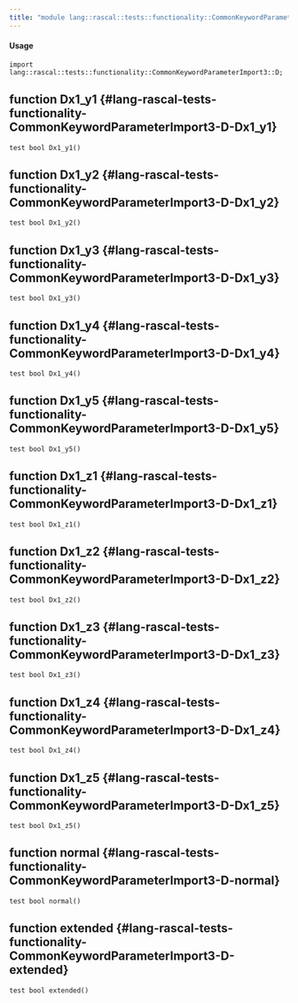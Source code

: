 ```yaml
---
title: "module lang::rascal::tests::functionality::CommonKeywordParameterImport3::D"
---
```


#### Usage

`import lang::rascal::tests::functionality::CommonKeywordParameterImport3::D;`


## function Dx1_y1 {#lang-rascal-tests-functionality-CommonKeywordParameterImport3-D-Dx1_y1}

```rascal
test bool Dx1_y1()

```

## function Dx1_y2 {#lang-rascal-tests-functionality-CommonKeywordParameterImport3-D-Dx1_y2}

```rascal
test bool Dx1_y2()

```

## function Dx1_y3 {#lang-rascal-tests-functionality-CommonKeywordParameterImport3-D-Dx1_y3}

```rascal
test bool Dx1_y3()

```

## function Dx1_y4 {#lang-rascal-tests-functionality-CommonKeywordParameterImport3-D-Dx1_y4}

```rascal
test bool Dx1_y4()

```

## function Dx1_y5 {#lang-rascal-tests-functionality-CommonKeywordParameterImport3-D-Dx1_y5}

```rascal
test bool Dx1_y5()

```

## function Dx1_z1 {#lang-rascal-tests-functionality-CommonKeywordParameterImport3-D-Dx1_z1}

```rascal
test bool Dx1_z1()

```

## function Dx1_z2 {#lang-rascal-tests-functionality-CommonKeywordParameterImport3-D-Dx1_z2}

```rascal
test bool Dx1_z2()

```

## function Dx1_z3 {#lang-rascal-tests-functionality-CommonKeywordParameterImport3-D-Dx1_z3}

```rascal
test bool Dx1_z3()

```

## function Dx1_z4 {#lang-rascal-tests-functionality-CommonKeywordParameterImport3-D-Dx1_z4}

```rascal
test bool Dx1_z4()

```

## function Dx1_z5 {#lang-rascal-tests-functionality-CommonKeywordParameterImport3-D-Dx1_z5}

```rascal
test bool Dx1_z5()

```

## function normal {#lang-rascal-tests-functionality-CommonKeywordParameterImport3-D-normal}

```rascal
test bool normal()

```

## function extended {#lang-rascal-tests-functionality-CommonKeywordParameterImport3-D-extended}

```rascal
test bool extended()

```

